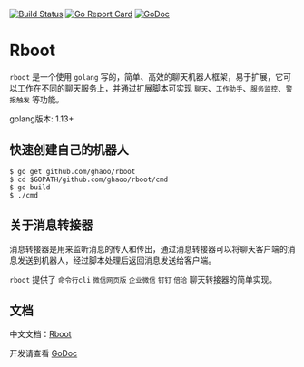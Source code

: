 [![Build Status](https://travis-ci.org/ghaoo/rboot.svg?branch=master)](https://travis-ci.org/ghaoo/rboot) [![Go Report Card](https://goreportcard.com/badge/github.com/ghaoo/rboot)](https://goreportcard.com/report/github.com/ghaoo/rboot) [![GoDoc](http://godoc.org/github.com/ghaoo/rboot?status.svg)](http://godoc.org/github.com/ghaoo/rboot)

# Rboot 

`rboot` 是一个使用 `golang` 写的，简单、高效的聊天机器人框架，易于扩展，它可以工作在不同的聊天服务上，并通过扩展脚本可实现 `聊天`、`工作助手`、`服务监控`、`警报触发` 等功能。

golang版本: 1.13+

## 快速创建自己的机器人

```shell script
$ go get github.com/ghaoo/rboot
$ cd $GOPATH/github.com/ghaoo/rboot/cmd
$ go build
$ ./cmd
```

## 关于消息转接器

消息转接器是用来监听消息的传入和传出，通过消息转接器可以将聊天客户端的消息发送到机器人，经过脚本处理后返回消息发送给客户端。

`rboot` 提供了 `命令行cli` `微信网页版` `企业微信` `钉钉` `倍洽` 聊天转接器的简单实现。

## 文档

中文文档：[Rboot](https://www.kancloud.cn/ghaoo/rboot/1476883)

开发请查看 [GoDoc](http://godoc.org/github.com/ghaoo/rboot)




